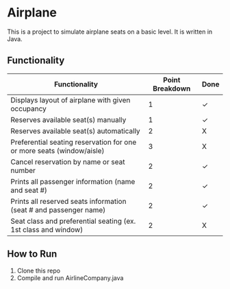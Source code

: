 Airplane
========

This is a project to simulate airplane seats on a basic level. It is written in Java.

Functionality
-------------

| Functionality                                                         | Point Breakdown | Done |
| ---                                                                   | ---             | ---  |
| Displays layout of airplane with given occupancy                      | 1               | ✓    |
| Reserves available seat(s) manually                                   | 1               | ✓    |
| Reserves available seat(s) automatically                              | 2               | X    |
| Preferential seating reservation for one or more seats (window/aisle) | 3               | X    |
| Cancel reservation by name or seat number                             | 2               | ✓    |
| Prints all passenger information (name and seat #)                    | 2               | ✓    |
| Prints all reserved seats information (seat # and passenger name)     | 2               | ✓    |
| Seat class and preferential seating (ex. 1st class and window)        | 2               | X    |

How to Run
----------
1. Clone this repo
2. Compile and run AirlineCompany.java
